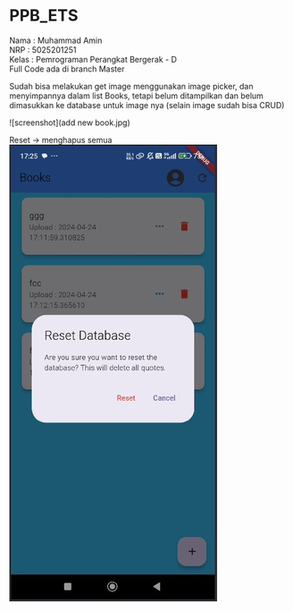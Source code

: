 # PPB_ETS
Nama : Muhammad Amin<br>
NRP : 5025201251<br>
Kelas : Pemrograman Perangkat Bergerak - D <br> 
Full Code ada di branch Master<br>

Sudah bisa melakukan get image menggunakan image picker, dan menyimpannya dalam list Books, tetapi belum ditampilkan dan belum dimasukkan ke database untuk image nya (selain image sudah bisa CRUD)

![screenshot](add new book.jpg)

Reset -> menghapus semua
![screenshot](eset.jpg)
